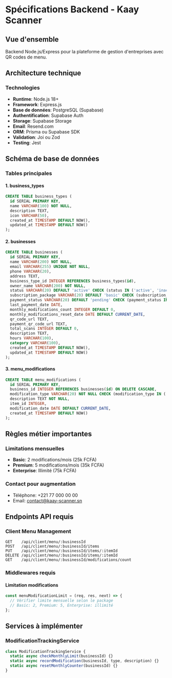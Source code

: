 # Spécifications Backend - Kaay Scanner

## Vue d'ensemble
Backend Node.js/Express pour la plateforme de gestion d'entreprises avec QR codes de menu.

## Architecture technique

### Technologies
- **Runtime**: Node.js 18+
- **Framework**: Express.js
- **Base de données**: PostgreSQL (Supabase)
- **Authentification**: Supabase Auth
- **Storage**: Supabase Storage
- **Email**: Resend.com
- **ORM**: Prisma ou Supabase SDK
- **Validation**: Joi ou Zod
- **Testing**: Jest

## Schéma de base de données

### Tables principales

#### 1. business_types
```sql
CREATE TABLE business_types (
  id SERIAL PRIMARY KEY,
  name VARCHAR(100) NOT NULL,
  description TEXT,
  icon VARCHAR(50),
  created_at TIMESTAMP DEFAULT NOW(),
  updated_at TIMESTAMP DEFAULT NOW()
);
```

#### 2. businesses
```sql
CREATE TABLE businesses (
  id SERIAL PRIMARY KEY,
  name VARCHAR(200) NOT NULL,
  email VARCHAR(255) UNIQUE NOT NULL,
  phone VARCHAR(20),
  address TEXT,
  business_type_id INTEGER REFERENCES business_types(id),
  owner_name VARCHAR(200) NOT NULL,
  status VARCHAR(20) DEFAULT 'active' CHECK (status IN ('active', 'inactive', 'suspended')),
  subscription_package VARCHAR(20) DEFAULT 'basic' CHECK (subscription_package IN ('basic', 'premium', 'enterprise')),
  payment_status VARCHAR(20) DEFAULT 'pending' CHECK (payment_status IN ('paid', 'pending', 'overdue')),
  last_payment_date DATE,
  monthly_modifications_count INTEGER DEFAULT 0,
  monthly_modifications_reset_date DATE DEFAULT CURRENT_DATE,
  qr_code_url TEXT,
  payment_qr_code_url TEXT,
  total_scans INTEGER DEFAULT 0,
  description TEXT,
  hours VARCHAR(100),
  category VARCHAR(100),
  created_at TIMESTAMP DEFAULT NOW(),
  updated_at TIMESTAMP DEFAULT NOW()
);
```

#### 3. menu_modifications
```sql
CREATE TABLE menu_modifications (
  id SERIAL PRIMARY KEY,
  business_id INTEGER REFERENCES businesses(id) ON DELETE CASCADE,
  modification_type VARCHAR(20) NOT NULL CHECK (modification_type IN ('add', 'edit', 'delete')),
  description TEXT NOT NULL,
  item_id INTEGER,
  modification_date DATE DEFAULT CURRENT_DATE,
  created_at TIMESTAMP DEFAULT NOW()
);
```

## Règles métier importantes

### Limitations mensuelles
- **Basic**: 2 modifications/mois (25k FCFA)
- **Premium**: 5 modifications/mois (35k FCFA)
- **Enterprise**: Illimité (75k FCFA)

### Contact pour augmentation
- Téléphone: +221 77 000 00 00
- Email: contact@kaay-scanner.sn

## Endpoints API requis

### Client Menu Management
```
GET    /api/client/menu/:businessId
POST   /api/client/menu/:businessId/items
PUT    /api/client/menu/:businessId/items/:itemId
DELETE /api/client/menu/:businessId/items/:itemId
GET    /api/client/menu/:businessId/modifications/count
```

### Middlewares requis

#### Limitation modifications
```javascript
const menuModificationLimit = (req, res, next) => {
  // Vérifier limite mensuelle selon le package
  // Basic: 2, Premium: 5, Enterprise: illimité
};
```

## Services à implémenter

### ModificationTrackingService
```javascript
class ModificationTrackingService {
  static async checkMonthlyLimit(businessId) {}
  static async recordModification(businessId, type, description) {}
  static async resetMonthlyCounter(businessId) {}
}
```